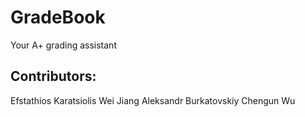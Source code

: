 # GradeBook
Your A+ grading assistant

## Contributors:
Efstathios Karatsiolis
Wei Jiang
Aleksandr Burkatovskiy
Chengun Wu
